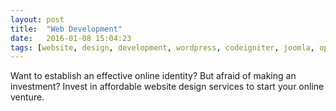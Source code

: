 ```yaml
---
layout: post
title:  "Web Development"
date:   2016-01-08 15:04:23
tags: [website, design, development, wordpress, codeigniter, joomla, opencart]
---
```

Want to establish an effective online identity? But afraid of making an investment?
Invest in affordable website design services to start your online venture.


